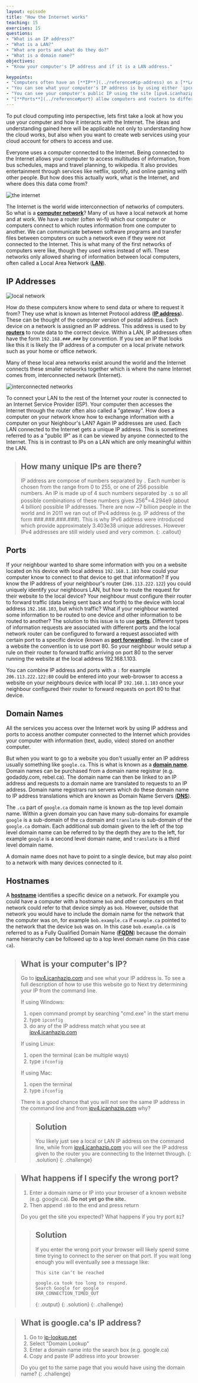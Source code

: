 ```yaml
---
layout: episode
title: "How the Internet works"
teaching: 15
exercises: 15
questions:
- "What is an IP address?"
- "What is a LAN?"
- "What are ports and what do they do?"
- "What is a domain name?"
objectives:
- "Know your computer's IP address and if it is a LAN address."

keypoints:
- "Computers often have an [**IP**](../reference#ip-address) on a [**LAN**](../reference#lan) and connect to the Internet through a [**router**](../referece#router)."
- "You can see what your computer's IP address is by using either `ipconfig` on windows or `ifconfig` commands on linux or Mac."
- "You can see your computer's public IP using the site [ipv4.icanhazip.com](http://ipv4.icanhazip.com/)."
- "[**Ports**](../reference#port) allow computers and routers to differentiate types network traffic."
---
```


To put cloud computing into perspective, lets first take a look at how you use your computer and how it interacts with the Internet. The ideas and understanding gained here will be applicable not only to understanding how the cloud works, but also when you want to create web services using your cloud account for others to access and use.

Everyone uses a computer connected to the Internet. Being connected to the Internet allows your computer to access multitudes of information, from bus schedules, maps and travel planning, to wikipedia. It also provides entertainment through services like netflix, spotify, and online gaming with other people. But how does this actually work, what is the Internet, and where does this data come from?

![the internet](../fig/the-internet.svg)

The Internet is the world wide interconnection of networks of computers. So what is a [**computer network**](../reference#computer-network)? Many of us have a local network at home and at work. We have a router (often wi-fi) which our computer or computers connect to which routes information from one computer to another. We can communicate between software programs and transfer files between computers on such a network even if they were not connected to the Internet. This is what many of the first networks of computers were like, though they used wires instead of wifi. These networks only allowed sharing of information between local computers, often called a Local Area Network ([**LAN**](../reference#lan)).

## IP Addresses
![local network](../fig/local-networks.svg)

How do these computers know where to send data or where to request it from? They use what is known as Internet Protocol address ([**IP address**](../reference#ip-address)). These can be thought of the computer version of postal address. Each device on a network is assigned an IP address. This address is used to by [**routers**](../reference#router) to route data to the correct device. Within a LAN, IP addresses often have the form `192.168.###.###` by convention. If you see an IP that looks like this it is likely the IP address of a computer on a local private network such as your home or office network.

Many of these local area networks exist around the world and the Internet connects these smaller networks together which is where the name Internet comes from, interconnected network (Internet).

![interconnected networks](../fig/interconnected-networks.svg)

To connect your LAN to the rest of the Internet your router is connected to an Internet Service Provider (ISP). Your computer then accesses the Internet through the router often also called a "gateway". How does a computer on your network know how to exchange information with a computer on your Neighbour's LAN? Again IP addresses are used. Each LAN connected to the Internet gets a unique IP address. This is sometimes referred to as a "public IP" as it can be viewed by anyone connected to the Internet. This is in contrast to IPs on a LAN which are only meaningful within the LAN.


> ## How many unique IPs are there?
> IP address are compose of numbers separated by `.` Each number is chosen from the range from 0 to 255, or one of 256 possible numbers. An IP is made up of 4 such numbers  separated by `.`s so all possible combinations of these numbers gives 256<sup>4</sup>=4.294e9 (about 4 billion) possible IP addresses. There are now ~7 billion people in the world and in 2011 we ran out of IPv4 address (e.g. IP address of the form ###.###.###.###). This is why IPv6 address were introduced which provide approximately 3.403e38 unique addresses. However IPv4 addresses are still widely used and very common.
{: .callout}

## Ports
If your neighbour wanted to share some information with you on a website located on his device with local address `192.168.1.103` how could your computer know to connect to that device to get that information? If you know the IP address of your neighbour's router (`206.113.222.122`) you could uniquely identify your neighbours LAN, but how to route the request for their website to the local device? Your neighbour must configure their router to forward traffic (data being sent back and forth) to the device with local address `192.168.103`, but which traffic? What if your neighbour wanted some information to be routed to one device and other information to be routed to another? The solution to this issue is to use [**ports**](../reference#port). Different types of information requests are associated with different ports and the local network router can be configured to forward a request associated with certain port to a specific device (known as [**port forwarding**](../reference#port-forwarding)). In the case of a website the convention is to use port 80. So your neighbour would setup a rule on their router to forward traffic arriving on port 80 to the server running the website at the local address 192.168.1.103.

You can combine IP address and ports with a `:` for example `206.113.222.122:80` could be entered into your web-browser to access a website on your neighbours device with local IP `192.168.1.103` once your neighbour configured their router to forward requests on port 80 to that device.

## Domain Names

All the services you access over the Internet work by using IP address and ports to access another computer connected to the Internet which provides your computer with information (text, audio, video) stored on another computer.

But when you want to go to a website you don't usually enter an IP address usually something like `google.ca`. This is what is known as a [**domain name**](../reference#domain-name). Domain names can be purchased from a domain name registrar (e.g. godaddy.com, rebel.ca). The domain name can then be linked to an IP address and requests to a domain name are translated to requests to an IP address. Domain name registrars run servers which do these domain name to IP address translations which are known as Domain Name Servers ([**DNS**](../reference#dns)).

The `.ca` part of `google.ca` domain name is known as the top level domain name. Within a given domain you can have many sub-domains for example `google` is a sub-domain of the `ca` domain and `translate` is sub-domain of the `google.ca` domain. Each additional sub domain given to the left of the top level domain name can be referred to by the depth they are to the left, for example `google` is a second level domain name, and `translate` is a third level domain name.

A domain name does not have to point to a single device, but may also point to a network with many devices connected to it.

## Hostnames

A [**hostname**](../reference#hostname) identifies a specific device on a network. For example you could have a computer with a hostname `bob` and other computers on that network could refer to that device simply as `bob`. However, outside that network you would have to include the domain name for the network that the computer was on, for example `bob.example.ca` if `example.ca` pointed to the network that the device `bob` was on. In this case `bob.example.ca` is referred to as a Fully Qualified Domain Name ([**FQDN**](../reference#fqdn)) because the domain name hierarchy can be followed up to a top level domain name (in this case `ca`).

> ## What is your computer's IP?
>
> Go to [ipv4.icanhazip.com](http://ipv4.icanhazip.com/) and see what your IP address is. To see a full description of how to use this website go to [](https://major.io/icanhazip-com-faq/)
> Next try determining your IP from the command line.
> 
> If using Windows:
> 1. open command prompt by searching "cmd.exe" in the start menu
> 2. type `ipconfig`
> 3. do any of the IP address match what you see at [ipv4.icanhazip.com](http://ipv4.icanhazip.com/)
>
> If using Linux:
> 1. open the terminal (can be multiple ways)
> 2. type `ifconfig`
>
> If using Mac:
> 1. open the terminal
> 2. type `ifconfig`
>
> There is a good chance that you will not see the same IP address in the command line and from [ipv4.icanhazip.com](http://ipv4.icanhazip.com/) why?
> > ## Solution
> > You likely just see a local or LAN IP address on the command line, while from [ipv4.icanhazip.com](http://ipv4.icanhazip.com/) you will see the IP address given to the router you are connecting to the Internet through.
> {: .solution}
{: .challenge}

> ## What happens if I specify the wrong port?
>
> 1. Enter a domain name or IP into your browser of a known website (e.g. google.ca). **Do not yet go the site.**
> 2. Then append `:80` to the end and press return
> 
> Do you get the site you expected? What happens if you try port `81`?
> > ## Solution
> > If you enter the wrong port your browser will likely spend some time trying to connect to the server on that port. If you wait long enough you will eventually see a message like:
> > ~~~
> > This site can’t be reached
> > 
> > google.ca took too long to respond.
> > Search Google for google
> > ERR_CONNECTION_TIMED_OUT
> > ~~~
> > {: .output}
> {: .solution}
{: .challenge}


> ## What is google.ca's IP address?
>
> 1. Go to [ip-lookup.net](http://ip-lookup.net/) 
> 2. Select "Domain Lookup"
> 3. Enter a domain name into the search box (e.g. google.ca)
> 4. Copy and paste IP address into your browser
>
> Do you get to the same page that you would have using the domain name?
{: .challenge}
